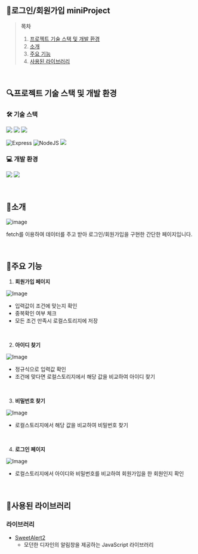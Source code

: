 ## 👑로그인/회원가입 miniProject

> **목차**
> 1. [프로젝트 기술 스택 및 개발 환경](#프로젝트-기술-스택-및-개발-환경)
> 2. [소개](#소개)
> 3. [주요 기능](#주요-기능)
> 4. [사용된 라이브러리](#사용된-라이브러리)

</br>

## 🔍프로젝트 기술 스택 및 개발 환경
### 🛠️ 기술 스택
<img 
src="https://img.shields.io/badge/html5-%23E34F26.svg?&style=for-the-badge&logo=html5&logoColor=white" /> <img src="https://img.shields.io/badge/css3-%231572B6.svg?&style=for-the-badge&logo=css3&logoColor=white" /> <img src="https://img.shields.io/badge/javascript-%23F7DF1E.svg?&style=for-the-badge&logo=javascript&logoColor=black" /><br>


![Express](https://img.shields.io/badge/express-%23404d59.svg?style=for-the-badge&logo=express&logoColor=%2361DAFB)
![NodeJS](https://img.shields.io/badge/node.js-6DA55F?style=for-the-badge&logo=node.js&logoColor=white)
<img src="https://img.shields.io/badge/ejs-%23B4CA65.svg?&style=for-the-badge&logo=ejs&logoColor=black" /><br>

### 💻 개발 환경
<img src="https://img.shields.io/badge/visual%20studio%20code-%23007ACC.svg?&style=for-the-badge&logo=visual%20studio%20code&logoColor=white" /> <img src="https://img.shields.io/badge/github-%23181717.svg?&style=for-the-badge&logo=github&logoColor=white" />




<br>

## 📝소개

![image](https://github.com/user-attachments/assets/392369cd-b160-47bd-8586-7b396960204b)

fetch를 이용하여 데이터를 주고 받아 로그인/회원가입을 구현한 간단한 페이지입니다.



<br>

## 💎주요 기능
1. **회원가입 페이지**</br>

![Image](https://github.com/user-attachments/assets/64b0c841-12f9-4514-aace-7f8d3e90ac18)


- 입력값이 조건에 맞는지 확인
- 중복확인 여부 체크
- 모든 조건 만족시 로컬스토리지에 저장


</br>

2. **아이디 찾기**</br>

![Image](https://github.com/user-attachments/assets/a7f694c6-e636-437a-96dc-ac31b8099935)


- 정규식으로 입력값 확인
- 조건에 맞다면 로컬스토리지에서 해당 값을 비교하여 아이디 찾기

</br>

3. **비밀번호 찾기**</br>

![Image](https://github.com/user-attachments/assets/7e7de76e-ddbe-442d-be2b-56a65148d61a)

- 로컬스토리지에서 해당 값을 비교하여 비밀번호 찾기

</br>

4. **로그인 페이지**</br>

![Image](https://github.com/user-attachments/assets/8f6c64af-367f-41ac-8aa2-dacff4afd0ce)

- 로컬스토리지에서 아이디와 비밀번호를 비교하여 회원가입을 한 회원인지 확인

</br>

## 📑사용된 라이브러리
### 라이브러리
- [SweetAlert2](https://sweetalert2.github.io/)
  - 모던한 디자인의 알림창을 제공하는 JavaScript 라이브러리




